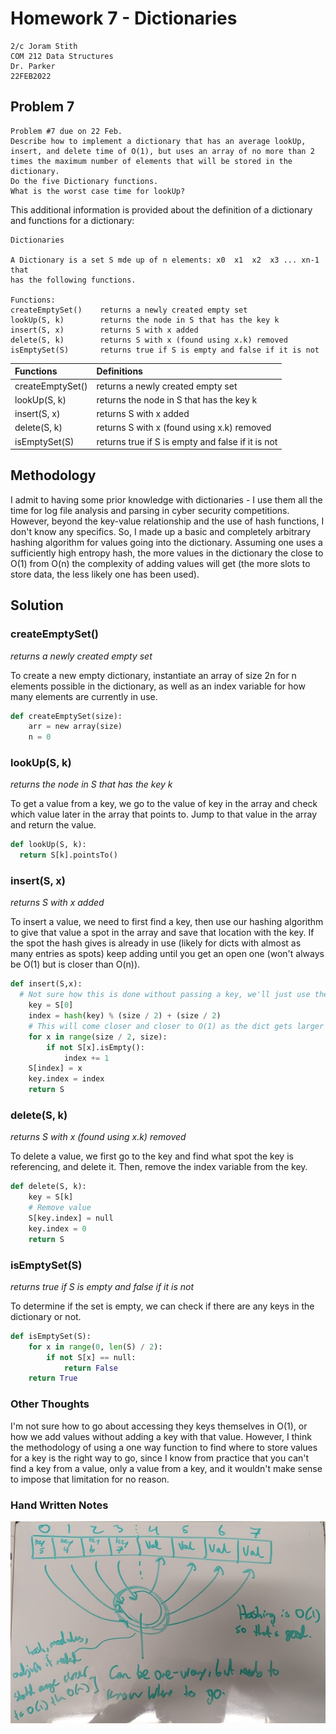 # Homework 7 - Dictionaries

```
2/c Joram Stith
COM 212 Data Structures
Dr. Parker
22FEB2022
```

## Problem 7

```
Problem #7 due on 22 Feb.
Describe how to implement a dictionary that has an average lookUp, insert, and delete time of O(1), but uses an array of no more than 2 times the maximum number of elements that will be stored in the dictionary.
Do the five Dictionary functions.
What is the worst case time for lookUp?
```

This additional information is provided about the definition of a dictionary and functions for a dictionary:

```
Dictionaries

A Dictionary is a set S mde up of n elements: x0  x1  x2  x3 ... xn-1  that
has the following functions.

Functions:
createEmptySet()	returns a newly created empty set
lookUp(S, k)   		returns the node in S that has the key k
insert(S, x)		returns S with x added  
delete(S, k)  		returns S with x (found using x.k) removed
isEmptySet(S)		returns true if S is empty and false if it is not
```

| Functions | Definitions |
|:----------|:------------|
| createEmptySet() | returns a newly created empty set |
| lookUp(S, k) | returns the node in S that has the key k |
| insert(S, x) | returns S with x added |
| delete(S, k) | returns S with x (found using x.k) removed |
| isEmptySet(S) | returns true if S is empty and false if it is not |

## Methodology

I admit to having some prior knowledge with dictionaries - I use them all the time for log file analysis and parsing in cyber security competitions. However, beyond the key-value relationship and the use of hash functions, I don't know any specifics. So, I made up a basic and completely arbitrary hashing algorithm for values going into the dictionary. Assuming one uses a sufficiently high entropy hash, the more values in the dictionary the close to O(1) from O(n) the complexity of adding values will get (the more slots to store data, the less likely one has been used).

## Solution

### createEmptySet()

_returns a newly created empty set_

To create a new empty dictionary, instantiate an array of size 2n for n elements possible in the dictionary, as well as an index variable for how many elements are currently in use.

```python
def createEmptySet(size):
	arr = new array(size)
	n = 0
```

### lookUp(S, k)

_returns the node in S that has the key k_

To get a value from a key, we go to the value of key in the array and check which value later in the array that points to. Jump to that value in the array and return the value.

```python
def lookUp(S, k):
  return S[k].pointsTo()
```

### insert(S, x)

_returns S with x added_

To insert a value, we need to first find a key, then use our hashing algorithm to give that value a spot in the array and save that location with the key. If the spot the hash gives is already in use (likely for dicts with almost as many entries as spots) keep adding until you get an open one (won't always be O(1) but is closer than O(n)).

```python
def insert(S,x):
  # Not sure how this is done without passing a key, we'll just use the first key for an example
	key = S[0]
	index = hash(key) % (size / 2) + (size / 2)
	# This will come closer and closer to O(1) as the dict gets larger
	for x in range(size / 2, size):
		if not S[x].isEmpty():
			index += 1
	S[index] = x
	key.index = index
	return S
```

### delete(S, k)

_returns S with x (found using x.k) removed_

To delete a value, we first go to the key and find what spot the key is referencing, and delete it. Then, remove the index variable from the key.

```python
def delete(S, k):
	key = S[k]
	# Remove value
	S[key.index] = null
	key.index = 0
	return S
```

### isEmptySet(S)

_returns true if S is empty and false if it is not_

To determine if the set is empty, we can check if there are any keys in the dictionary or not.

```python
def isEmptySet(S):
	for x in range(0, len(S) / 2):
		if not S[x] == null:
			return False
	return True
```

### Other Thoughts

I'm not sure how to go about accessing they keys themselves in O(1), or how we add values without adding a key with that value. However, I think the methodology of using a one way function to find where to store values for a key is the right way to go, since I know from practice that you can't find a key from a value, only a value from a key, and it wouldn't make sense to impose that limitation for no reason.

### Hand Written Notes

![](assets/hw7_notes.jpg)
